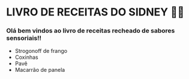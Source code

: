 # LIVRO DE RECEITAS DO SIDNEY :man_cook:

### Olá bem vindos ao livro de receitas recheado de sabores sensoriais!!

- Strogonoff de frango
- Coxinhas
- Pavê
- Macarrão de panela